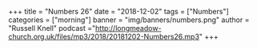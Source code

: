 +++
title = "Numbers 26"
date = "2018-12-02"
tags = ["Numbers"]
categories = ["morning"]
banner = "img/banners/numbers.png"
author = "Russell Knell"
podcast ="http://longmeadow-church.org.uk/files/mp3/2018/20181202-Numbers26.mp3"
+++
